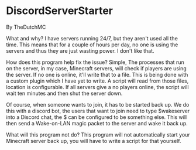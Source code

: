 # DiscordServerStarter
By TheDutchMC

What and why?
I have servers running 24/7, but they aren't used all the time. This means that for a couple of hours per day,
no one is using the servers and thus they are just wasting power. I don't like that.

How does this program help fix the issue? Simple, The processes that run on the server, in my case, Minecraft servers,
will check if players are using the server. If no one is online, it'll write that to a file. This is being done with a custom plugin
which I have yet to write. A script will read from those files, location is configurable. If all servers give a no players online,
the script will wait ten minutes and then shut the server down.

Of course, when someone wants to join, it has to be started back up. We do this with a discord bot, the users that want to join need
to type $wakeserver into a Discord chat, the $ can be configured to be something else. This will then send a Wake-on-LAN magic packet to
the server and wake it back up.

What will this program not do? This program will not automatically start your Minecraft server back up, you will have to write a script
for that yourself.
